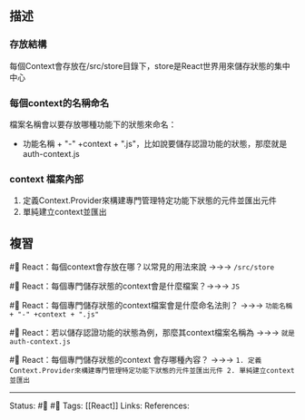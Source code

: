 ## 描述


### 存放結構
每個Context會存放在/src/store目錄下，store是React世界用來儲存狀態的集中中心


### 每個context的名稱命名

檔案名稱會以要存放哪種功能下的狀態來命名：
- 功能名稱 + "-" +context + ".js"，比如說要儲存認證功能的狀態，那麼就是auth-context.js

### context 檔案內部
1. 定義Context.Provider來構建專門管理特定功能下狀態的元件並匯出元件
2. 單純建立context並匯出


## 複習

#🧠 React：每個context會存放在哪？以常見的用法來說 ->->-> `/src/store`

#🧠 React：每個專門儲存狀態的context會是什麼檔案？->->-> `JS`

#🧠 React：每個專門儲存狀態的context檔案會是什麼命名法則？ ->->-> `功能名稱 + "-" +context + ".js"`


#🧠 React：若以儲存認證功能的狀態為例，那麼其context檔案名稱為 ->->-> `就是auth-context.js`


#🧠 React：每個專門儲存狀態的context 會存哪種內容？ ->->-> `1. 定義Context.Provider來構建專門管理特定功能下狀態的元件並匯出元件 2. 單純建立context並匯出`


---
Status: #🌱 #📓 
Tags:
[[React]]
Links:
References: